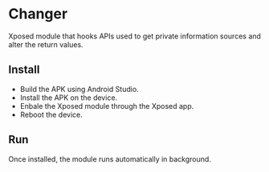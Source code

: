 # Changer
Xposed module that hooks APIs used to get private information sources and alter the return values.

## Install
* Build the APK using Android Studio.
* Install the APK on the device.
* Enbale the Xposed module through the Xposed app.
* Reboot the device.

## Run
Once installed, the module runs automatically in background.
